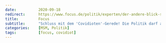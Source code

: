 ```yaml
---
date:          2020-09-18
redirect:      https://www.focus.de/politik/experten/der-andere-blick-schluss-mit-dem-covidioten-gerede-die-politik-darf-alten-fehler-nicht-wiederholen_id_12444727.html
title:         Focus
subtitle:      "Schluss mit dem 'Covidioten'-Gerede! Die Politik darf alten Fehler nicht wiederholen"
categories:    [MSM, Politik]
tags:          [focus, covidiot]
---
```


